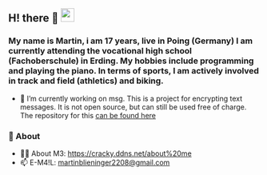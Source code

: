 ## H! there 👋  <img src="https://user-images.githubusercontent.com/5679180/79618120-0daffb80-80be-11ea-819e-d2b0fa904d07.gif" width="27px"> 

### My name is Martin, i am 17 years, live in Poing (Germany) I am currently attending the vocational high school (Fachoberschule) in Erding. My hobbies include programming and playing the piano. In terms of sports, I am actively involved in track and field (athletics) and biking.


- 🔭 I’m currently working on msg. This is a project for encrypting text messages. It is not open source, but can still be used free of charge. The repository for this [can be found here](https://github.com/cracky22/msg_encrypt)

### 🍜 About

- 👨‍💻 About M3:  https://cracky.ddns.net/about%20me
- 📫 E-M4!L: martinblieninger2208@gmail.com


<!--
- 🔭 I’m currently working on ...
- 🌱 I’m currently learning ...
- 👯 I’m looking to collaborate on ...
- 🤔 I’m looking for help with ...
- 💬 Ask me about ...
- 📫 How to reach me: ...
- 😄 Pronouns: ...
- ⚡ Fun fact: ...
-->
